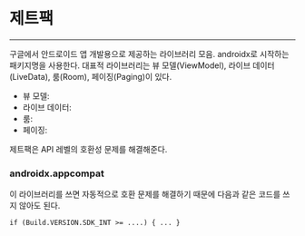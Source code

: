 # 제트팩
----
  구글에서 안드로이드 앱 개발용으로 제공하는 라이브러리 모음. androidx로 시작하는 패키지명을 사용한다. 
  대표적 라이브러리는 뷰 모델(ViewModel), 라이브 데이터(LiveData), 룸(Room), 페이징(Paging)이 있다.

  - 뷰 모델:
  - 라이브 데이터:
  - 룸:
  - 페이징:
  
  제트팩은 API 레벨의 호환성 문제를 해결해준다. 
  ### androidx.appcompat
  이 라이브러리를 쓰면 자동적으로 호환 문제를 해결하기 때문에 다음과 같은 코드를 쓰지 않아도 된다.
  ```
  if (Build.VERSION.SDK_INT >= ....) { ... } 
  ```
